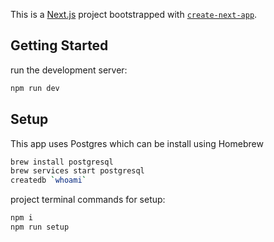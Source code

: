 This is a [Next.js](https://nextjs.org/) project bootstrapped with [`create-next-app`](https://github.com/vercel/next.js/tree/canary/packages/create-next-app).

## Getting Started

run the development server:

```bash
npm run dev
```

## Setup

This app uses Postgres which can be install using Homebrew
```bash
brew install postgresql
brew services start postgresql
createdb `whoami`
```

project terminal commands for setup:
```Bash
npm i
npm run setup
```


